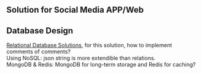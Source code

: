 ## Solution for Social Media APP/Web

## Database Design
[Relational Database Solutions](https://blog.csdn.net/u011035407/article/details/78592787), for this solution, how to implement comments of comments?<br>
Using NoSQL: json string is more extendible than relations.<br>
MongoDB & Redis: MongoDB for long-term storage and Redis for caching?
